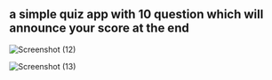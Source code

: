 <h2>a simple quiz app with 10 question which will announce your score at the end</h2>

![Screenshot (12)](https://github.com/parsa-farjoodi/quiz-app/assets/154312561/f118f468-66ea-4b48-b7fc-a442d7426a20)

![Screenshot (13)](https://github.com/parsa-farjoodi/quiz-app/assets/154312561/41e29d81-a02b-44a7-8083-235e05b37f93)
